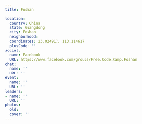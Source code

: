 ```yaml
---
title: Foshan

location:
  country: China
  state: Guangdong
  city: Foshan
  neighborhood: 
  coordinates: 23.024917, 113.114617
  plusCode: ''
social:
  name: Facebook
  URL: https://www.facebook.com/groups/Free.Code.Camp.Foshan
chat:
  name: ''
  URL: ''
event:
  name: ''
  URL: ''
leaders:
- name: ''
  URL: ''
photos:
  old: 
  cover: ''
---
```

